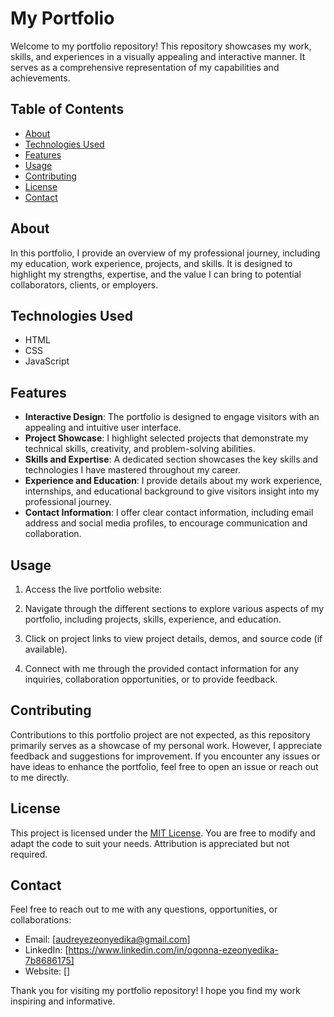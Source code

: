 # My Portfolio

Welcome to my portfolio repository! This repository showcases my work, skills, and experiences in a visually appealing and interactive manner. It serves as a comprehensive representation of my capabilities and achievements.

## Table of Contents

- [About](#about)
- [Technologies Used](#technologies-used)
- [Features](#features)
- [Usage](#usage)
- [Contributing](#contributing)
- [License](#license)
- [Contact](#contact)

## About

In this portfolio, I provide an overview of my professional journey, including my education, work experience, projects, and skills. It is designed to highlight my strengths, expertise, and the value I can bring to potential collaborators, clients, or employers.

## Technologies Used

- HTML
- CSS
- JavaScript

## Features

- **Interactive Design**: The portfolio is designed to engage visitors with an appealing and intuitive user interface.
- **Project Showcase**: I highlight selected projects that demonstrate my technical skills, creativity, and problem-solving abilities.
- **Skills and Expertise**: A dedicated section showcases the key skills and technologies I have mastered throughout my career.
- **Experience and Education**: I provide details about my work experience, internships, and educational background to give visitors insight into my professional journey.
- **Contact Information**: I offer clear contact information, including email address and social media profiles, to encourage communication and collaboration.

## Usage

1. Access the live portfolio website: 

2. Navigate through the different sections to explore various aspects of my portfolio, including projects, skills, experience, and education.

3. Click on project links to view project details, demos, and source code (if available).

4. Connect with me through the provided contact information for any inquiries, collaboration opportunities, or to provide feedback.

## Contributing

Contributions to this portfolio project are not expected, as this repository primarily serves as a showcase of my personal work. However, I appreciate feedback and suggestions for improvement. If you encounter any issues or have ideas to enhance the portfolio, feel free to open an issue or reach out to me directly.

## License

This project is licensed under the [MIT License](LICENSE). You are free to modify and adapt the code to suit your needs. Attribution is appreciated but not required.

## Contact

Feel free to reach out to me with any questions, opportunities, or collaborations:

- Email: [audreyezeonyedika@gmail.com]
- LinkedIn: [https://www.linkedin.com/in/ogonna-ezeonyedika-7b8686175]
- Website: []

Thank you for visiting my portfolio repository! I hope you find my work inspiring and informative.
